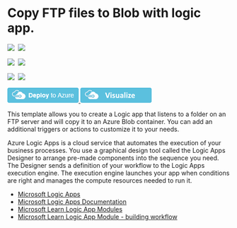 # Copy FTP files to Blob with logic app.

<IMG SRC="https://azurequickstartsservice.blob.core.windows.net/badges/101-logic-app-ftp-to-blob/PublicLastTestDate.svg" />&nbsp;
<IMG SRC="https://azurequickstartsservice.blob.core.windows.net/badges/101-logic-app-ftp-to-blob/PublicDeployment.svg" />&nbsp;

<IMG SRC="https://azurequickstartsservice.blob.core.windows.net/badges/101-logic-app-ftp-to-blob/FairfaxLastTestDate.svg" />&nbsp;
<IMG SRC="https://azurequickstartsservice.blob.core.windows.net/badges/101-logic-app-ftp-to-blob/FairfaxDeployment.svg" />&nbsp;

<IMG SRC="https://azurequickstartsservice.blob.core.windows.net/badges/101-logic-app-ftp-to-blob/BestPracticeResult.svg" />&nbsp;
<IMG SRC="https://azurequickstartsservice.blob.core.windows.net/badges/101-logic-app-ftp-to-blob/CredScanResult.svg" />&nbsp;

<a href="https://portal.azure.com/#create/Microsoft.Template/uri/https%3A%2F%2Fraw.githubusercontent.com%2FAzure%2Fazure-quickstart-templates%2Fmaster%2F101-logic-app-ftp-to-blob%2Fazuredeploy.json" target="_blank">
    <img src="https://raw.githubusercontent.com/Azure/azure-quickstart-templates/master/1-CONTRIBUTION-GUIDE/images/deploytoazure.png"/>
</a>
<a href="http://armviz.io/#/?load=https%3A%2F%2Fraw.githubusercontent.com%2FAzure%2Fazure-quickstart-templates%2Fmaster%2F101-logic-app-ftp-to-blob%2Fazuredeploy.json" target="_blank">
    <img src="https://raw.githubusercontent.com/Azure/azure-quickstart-templates/master/1-CONTRIBUTION-GUIDE/images/visualizebutton.png"/>
</a>

This template allows you to create a Logic app that listens to a folder on an FTP server and will copy it to an Azure Blob container. You can add an additional triggers or actions to customize it to your needs.

Azure Logic Apps is a cloud service that automates the execution of your business processes. You use a graphical design tool called the Logic Apps Designer to arrange pre-made components into the sequence you need. The Designer sends a definition of your workflow to the Logic Apps execution engine. The execution engine launches your app when conditions are right and manages the compute resources needed to run it.

- [Microsoft Logic Apps](https://azure.microsoft.com/services/logic-apps/)
- [Microsoft Logic Apps Documentation](https://docs.microsoft.com/azure/logic-apps/)
- [Microsoft Learn Logic App Modules](https://docs.microsoft.com/learn/browse/?term=logic%20app)
- [Microsoft Learn Logic App Module - building workflow](https://docs.microsoft.com/learn/paths/build-workflows-with-logic-apps/)